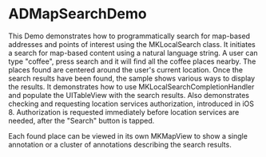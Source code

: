 # ADMapSearchDemo

 This Demo demonstrates how to programmatically search for map-based addresses and points of interest using the MKLocalSearch class. 
It initiates a search for map-based content using a natural language string.
A user can type "coffee", press search and it will find all the coffee places nearby. 
The places found are centered around the user's current location.
Once the search results have been found, the sample shows various ways to display the results.
It demonstrates how to use MKLocalSearchCompletionHandler and populate the UITableView with the search results. 
Also demonstrates checking and requesting location services authorization, introduced in iOS 8. 
Authorization is requested immediately before location services are needed, after the "Search" button is tapped.

Each found place can be viewed in its own MKMapView to show a single annotation or a cluster of annotations describing the search results.
